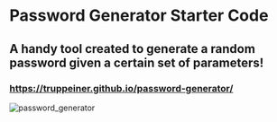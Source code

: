 # Password Generator Starter Code
## A handy tool created to generate a random password given a certain set of parameters!
### https://truppeiner.github.io/password-generator/

![password_generator](https://user-images.githubusercontent.com/98191294/155906687-15653556-4387-481c-a57d-74d42746ee01.PNG)
